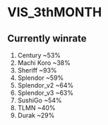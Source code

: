 ﻿# VIS_3thMONTH
## Currently winrate
1. Century ~53%
2. Machi Koro ~38%
3. Sheriff ~93%
4. Splendor ~59%
5. Splendor_v2 ~64%
6. Splendor_v3 ~63%
7. SushiGo ~54%
8. TLMN ~40%
9. Durak ~29%
